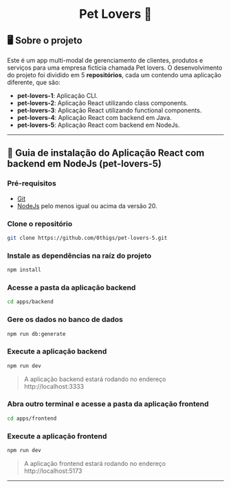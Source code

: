 <h1 align="center">Pet Lovers 🐶</h1>

## 🖥️ Sobre o projeto

Este é um app multi-modal de gerenciamento de clientes, produtos e serviços para uma empresa fictícia chamada Pet lovers. O desenvolvimento do projeto foi dividido em 5 **repositórios**, cada um contendo uma aplicação diferente, que são:
- **pet-lovers-1**: Aplicação CLI.
- **pet-lovers-2**: Aplicação React utilizando class components. 
- **pet-lovers-3**: Aplicação React utilizando functional components. 
- **pet-lovers-4**: Aplicação React com backend em Java.
- **pet-lovers-5**: Aplicação React com backend em NodeJs.

---

## 📖 Guia de instalação do Aplicação React com backend em NodeJs (pet-lovers-5)

### Pré-requisitos

- [Git](https://git-scm.com/)
- [NodeJs](https://www.python.org/) pelo menos igual ou acima da versão 20.

### Clone o repositório

```bash
git clone https://github.com/0thigs/pet-lovers-5.git
```

### Instale as dependências na raíz do projeto

```bash
npm install
```

### Acesse a pasta da aplicação backend

```bash
cd apps/backend
```

### Gere os dados no banco de dados

```bash
npm run db:generate
```

### Execute a aplicação backend

```bash
npm run dev
```

> A aplicação backend estará rodando no endereço http://localhost:3333

### Abra outro terminal e acesse a pasta da aplicação frontend

```bash
cd apps/frontend
```

### Execute a aplicação frontend

```bash
npm run dev
```

> A aplicação frontend estará rodando no endereço http://localhost:5173

---
